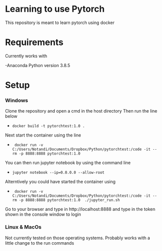 # Learning to use Pytorch

This repository is meant to learn pytorch using docker

# Requirements

Currently works with

-Anaconda Python version 3.8.5

# Setup

### Windows

Clone the repository and open a cmd in the host directory
Then run the line below

* ```docker build -t pytorchtest:1.0 . ```

Next start the container using the line

* ``` docker run -v C:/Users/Notandi/Documents/Dropbox/Python/pytorchtest:/code -it --rm -p 8888:8888 pytorchtest:1.0```

You can then run jupyter notebook by using the command line

* ```jupyter notebook --ip=0.0.0.0 --allow-root ```

Alterntively you could have started the container using 

* ``` docker run -v C:/Users/Notandi/Documents/Dropbox/Python/pytorchtest:/code -it --rm -p 8888:8888 pytorchtest:1.0  ./jupyter_run.sh```

Go to your browser and type in http://localhost:8888 and type in the token shown in the console window to login

### Linux & MacOs

Not currently tested on those operating systems. Probably works with a little change to the run commands
